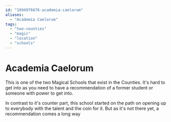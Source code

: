 ```yaml
---
id: "1694976676-academia-caelorum"
aliases:
  - "Academia Caelorum"
tags:
  - "two-counties"
  - "magic"
  - "location"
  - "schools"
---
```


# Academia Caelorum

This is one of the two Magical Schools that exist in the Counties. It's hard to get into as you need to have a recommendation of a former student or someone with power to get into.

In contrast to it's counter part, this school started on the path on opening up to everybody with the talent and the coin for it. But as it's not there yet, a recommendation comes a long way
